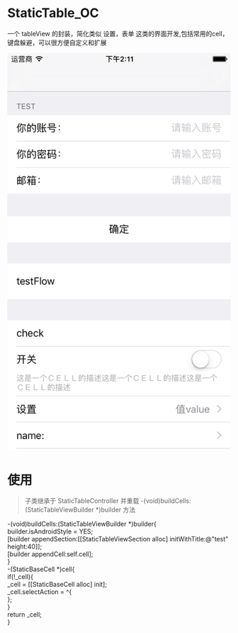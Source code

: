 # StaticTable_OC

一个 tableView 的封装，简化类似 设置，表单 这类的界面开发,包括常用的cell，键盘躲避，可以很方便自定义和扩展

![](https://github.com/110440/StaticTable_OC/raw/master/Simulator%20Screen%20Shot.png)

# 使用

> 子类继承于 StaticTableController 并重载 -(void)buildCells:(StaticTableViewBuilder *)builder 方法
>
-(void)buildCells:(StaticTableViewBuilder *)builder{  
    builder.isAndroidStyle = YES;  
    [builder appendSection:[[StaticTableViewSection alloc] initWithTitle:@"test" height:40]];  
    [builder appendCell:self.cell];  
}  
-(StaticBaseCell *)cell{  
  if(!_cell){  
    _cell = [[StaticBaseCell alloc] init];  
    _cell.selectAction = ^{  
        };  
    }  
    return _cell;  
}   
